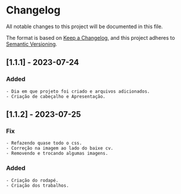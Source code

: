 # Changelog

All notable changes to this project will be documented in this file.

The format is based on [Keep a Changelog](https://keepachangelog.com/en/1.0.0/),
and this project adheres to [Semantic Versioning](https://semver.org/spec/v2.0.0.html).

## [1.1.1] - 2023-07-24

### Added
    - Dia em que projeto foi criado e arquivos adicionados.
    - Criação de cabeçalho e Apresentação.

## [1.1.2] - 2023-07-25

### Fix
    - Refazendo quase todo o css.
    - Correção na imagem ao lado do baixe cv.
    - Removendo e trocando algumas imagens.

### Added
    - Criação do rodapé.
    - Criação dos trabalhos.
